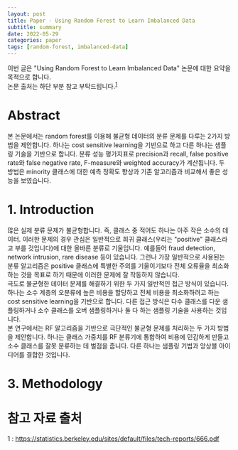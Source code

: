 ```yaml
---
layout: post
title: Paper - Using Random Forest to Learn Imbalanced Data
subtitle: summary
date: 2022-05-29
categories: paper
tags: [random-forest, imbalanced-data]
---
```


이번 글은 "Using Random Forest to Learn Imbalanced Data" 논문에 대한 요약을 목적으로 합니다.  
논문 출처는 하단 부분 참고 부탁드립니다.<sup>[1](#references)</sup>  

# Abstract

본 논문에서는 random forest를 이용해 불균형 데이터의 분류 문제를 다루는 2가지 방법을 제안합니다. 하나는 cost sensitive learning을 기반으로 하고 다른 하나는 샘플링 기술을 기반으로 합니다. 분류 성능 평가지표로 precision과 recall, false positive rate와 false negative rate, F-measure와 weighted accuracy가 계산됩니다. 두 방법은 minority 클래스에 대한 예측 정확도 향상과 기존 알고리즘과 비교해서 좋은 성능을 보였습니다.  

# 1. Introduction

많은 실제 분류 문제가 불균형합니다. 즉, 클래스 중 적어도 하나는 아주 작은 소수의 데이터. 이러한 문제의 경우 관심은 일반적으로 희귀 클래스(우리는 "positive" 클래스라고 부를 것입니다)에 대한 올바른 분류로 기울입니다. 예를들어 fraud detection, network intrusion, rare disease 등이 있습니다. 그런나 가장 일반적으로 사용된는 분류 알고리즘은 positive 클래스에 특별한 주의를 기울이기보다 전체 오류율을 최소화하는 것을 목표로 하기 때문에 이러한 문제에 잘 작동하지 않습니다.  
극도로 불균형한 데이터 문제를 해결하기 위한 두 가지 일반적인 접근 방식이 있습니다. 하나는 소수 계층의 오분류에 높은 비용을 할당하고 전체 비용을 최소화하려고 하는 cost sensitive learning을 기반으로 합니다. 다른 접근 방식은 다수 클래스를 다운 샘플링하거나 소수 클래스를 오버 샘플링하거나 둘 다 하는 샘플링 기술을 사용하는 것입니다.  
본 연구에서는 RF 알고리즘을 기반으로 극단적인 불균형 문제를 처리하는 두 가지 방법을 제안합니다. 하나는 클래스 가중치를 RF 분류기에 통합하여 비용에 민감하게 만들고 소수 클래스를 잘못 분류하는 데 벌점을 줍니다. 다른 하나는 샘플링 기법과 앙상블 아이디어를 결합한 것입니다.  

# 3. Methodology



# 참고 자료 출처

<a name="references">1</a> : https://statistics.berkeley.edu/sites/default/files/tech-reports/666.pdf  
